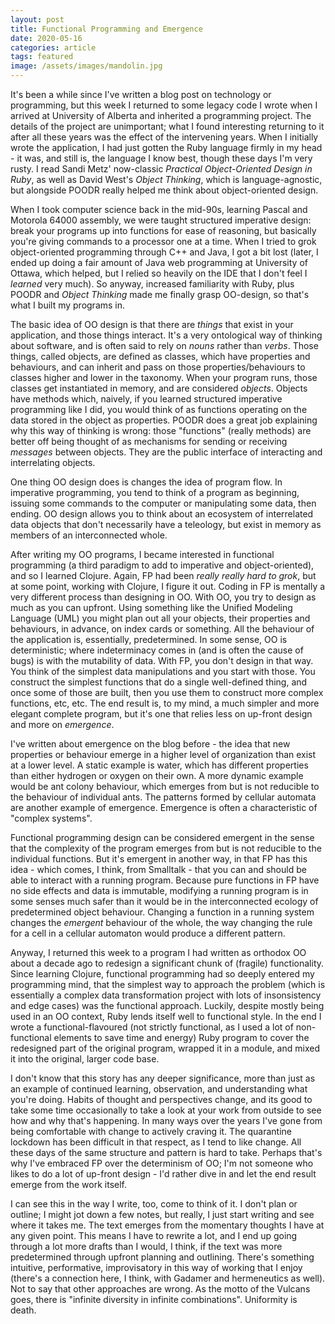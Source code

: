 ```yaml
---
layout: post
title: Functional Programming and Emergence
date: 2020-05-16
categories: article
tags: featured
image: /assets/images/mandolin.jpg
---
```


It's been a while since I've written a blog post on technology or
programming, but this week I returned to some legacy code I wrote when I
arrived at University of Alberta and inherited a programming project.
The details of the project are unimportant; what I found interesting
returning to it after all these years was the effect of the intervening
years. When I initially wrote the application, I had just gotten the
Ruby language firmly in my head - it was, and still is, the language I
know best, though these days I'm very rusty. I read Sandi Metz' now-classic
*Practical Object-Oriented Design in Ruby*, as well as David West's
*Object Thinking*, which is language-agnostic, but alongside POODR
really helped me think about object-oriented design. 

When I took
computer science back in the mid-90s, learning Pascal and Motorola 64000
assembly, we were taught structured imperative design: break your
programs up into functions for ease of reasoning, but basically you're
giving commands to a processor one at a time. When I tried to grok
object-oriented programming through C++ and Java, I got a bit lost
(later, I ended up doing a fair amount of Java web programming at
University of Ottawa, which helped, but I relied so heavily on the IDE
that I don't feel I *learned* very much). So anyway, increased
familiarity with Ruby, plus POODR and *Object Thinking* made me finally
grasp OO-design, so that's what I built my programs in.

The basic idea of OO design is that there are *things* that exist in
your application, and those things interact. It's a very ontological way
of thinking about software, and is often said to rely on *nouns* rather
than *verbs*. Those things, called objects, are defined as classes, which
have properties and behaviours, and can inherit and pass on those
properties/behaviours to classes higher and lower in the taxonomy. When
your program runs, those classes get instantiated in memory, and are
considered *objects*. Objects have methods which, naively, if you
learned structured imperative programming like I did, you would think of
as functions operating on the data stored in the object as properties.
POODR does a great job explaining why this way of thinking is wrong:
those "functions" (really methods) are better off being thought of as
mechanisms for sending or receiving *messages* between objects. They are
the public interface of interacting and interrelating objects.

One thing OO design does is changes the idea of program flow. In
imperative programming, you tend to think of a program as beginning,
issuing some commands to the computer or manipulating some data, then
ending. OO design allows you to think about an ecosystem of interrelated
data objects that don't necessarily have a teleology, but exist in
memory as members of an interconnected whole.

After writing my OO programs, I became interested in functional
programming (a third paradigm to add to imperative and object-oriented),
and so I learned Clojure. Again, FP had been *really really hard to
grok*, but at some point, working with Clojure, I figure it out. Coding
in FP is mentally a very different process than designing in OO. With
OO, you try to design as much as you can upfront. Using something like
the Unified Modeling Language (UML) you might plan out all your objects,
their properties and behaviours, in advance, on index cards or
something. All the behaviour of the application is, essentially,
predetermined. In some sense, OO is deterministic; where indeterminacy comes in (and is often the cause of bugs) is with the mutability of data. With FP, you don't design in that way. You think of the
simplest data manipulations and you start with those. You construct the
simplest functions that do a single well-defined thing, and once some of
those are built, then you use them to construct more complex functions,
etc, etc. The end result is, to my mind, a much simpler and more elegant
complete program, but it's one that relies less on up-front design and
more on *emergence*.

I've written about emergence on the blog before - the idea that new
properties or behaviour emerge in a higher level of organization than
exist at a lower level. A static example is water, which has different
properties than either hydrogen or oxygen on their own. A more dynamic
example would be ant colony behaviour, which emerges from but is not
reducible to the behaviour of individual ants. The patterns formed by
cellular automata are another example of emergence. Emergence is often a
characteristic of "complex systems".

Functional programming design can be considered emergent in the sense
that the complexity of the program emerges from but is not reducible to
the individual functions. But it's emergent in another way, in that FP
has this idea - which comes, I think, from Smalltalk - that you can and
should be able to interact with a running program. Because pure functions in
FP have no side effects and data is immutable, modifying a running
program is in some senses much safer than it would be in the
interconnected ecology of predetermined object behaviour. Changing a
function in a running system changes the *emergent* behaviour of the
whole, the way changing the rule for a cell in a cellular automaton
would produce a different pattern.

Anyway, I returned this week to a program I had written as orthodox OO
about a decade ago to redesign a significant chunk of (fragile) functionality. Since learning Clojure, functional programming had so deeply entered my programming mind, that the simplest way to approach the problem (which is essentially a complex data transformation project with lots of insonsistency and edge cases) was the functional approach. Luckily, despite mostly being used in an OO context, Ruby lends itself well to functional style. In the end I wrote a functional-flavoured (not strictly functional, as I used a lot of non-functional elements to save time and energy) Ruby program to cover the redesigned part of the original program, wrapped it in a module, and mixed it into the original, larger code base.


I don't know that this story has any deeper significance, more than just
as an example of continued learning, observation, and understanding what
you're doing. Habits of thought and perspectives change, and its good to
take some time occasionally to take a look at your work from outside to
see how and why that's happening. In many ways over the years I've gone
from being comfortable with change to actively craving it. The
quarantine lockdown has been difficult in that respect, as I tend to
like change. All these days of the same structure and pattern is hard to
take.
Perhaps that's why I've embraced FP over the determinism of OO; I'm not
someone who likes to do a lot of up-front design - I'd rather dive in
and let the end result emerge from the work itself.

I can see this in the way I write, too, come to think of it. I don't
plan or outline; I might jot down a few notes, but really, I just start
writing and see where it takes me. The text emerges from the momentary
thoughts I have at any given point. This means I have to rewrite a lot,
and I end up going through a lot more drafts than I would, I think, if
the text was more predetermined through upfront planning and outlining.
There's something intuitive, performative, improvisatory in this way of working that I enjoy (there's a
connection here, I think, with Gadamer and hermeneutics as well). Not to
say that other approaches are wrong. As the motto of the Vulcans goes,
there is "infinite diversity in infinite combinations". Uniformity is
death. 
